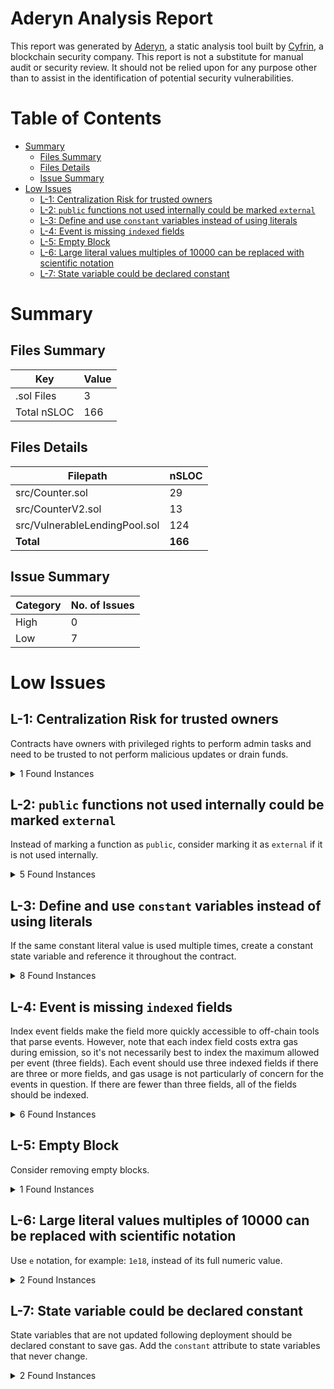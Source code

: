 # Aderyn Analysis Report

This report was generated by [Aderyn](https://github.com/Cyfrin/aderyn), a static analysis tool built by [Cyfrin](https://cyfrin.io), a blockchain security company. This report is not a substitute for manual audit or security review. It should not be relied upon for any purpose other than to assist in the identification of potential security vulnerabilities.
# Table of Contents

- [Summary](#summary)
  - [Files Summary](#files-summary)
  - [Files Details](#files-details)
  - [Issue Summary](#issue-summary)
- [Low Issues](#low-issues)
  - [L-1: Centralization Risk for trusted owners](#l-1-centralization-risk-for-trusted-owners)
  - [L-2: `public` functions not used internally could be marked `external`](#l-2-public-functions-not-used-internally-could-be-marked-external)
  - [L-3: Define and use `constant` variables instead of using literals](#l-3-define-and-use-constant-variables-instead-of-using-literals)
  - [L-4: Event is missing `indexed` fields](#l-4-event-is-missing-indexed-fields)
  - [L-5: Empty Block](#l-5-empty-block)
  - [L-6: Large literal values multiples of 10000 can be replaced with scientific notation](#l-6-large-literal-values-multiples-of-10000-can-be-replaced-with-scientific-notation)
  - [L-7: State variable could be declared constant](#l-7-state-variable-could-be-declared-constant)


# Summary

## Files Summary

| Key | Value |
| --- | --- |
| .sol Files | 3 |
| Total nSLOC | 166 |


## Files Details

| Filepath | nSLOC |
| --- | --- |
| src/Counter.sol | 29 |
| src/CounterV2.sol | 13 |
| src/VulnerableLendingPool.sol | 124 |
| **Total** | **166** |


## Issue Summary

| Category | No. of Issues |
| --- | --- |
| High | 0 |
| Low | 7 |


# Low Issues

## L-1: Centralization Risk for trusted owners

Contracts have owners with privileged rights to perform admin tasks and need to be trusted to not perform malicious updates or drain funds.

<details><summary>1 Found Instances</summary>


- Found in src/Counter.sol [Line: 40](../src/Counter.sol#L40)

	```solidity
	    ) internal override onlyOwner { }
	```

</details>



## L-2: `public` functions not used internally could be marked `external`

Instead of marking a function as `public`, consider marking it as `external` if it is not used internally.

<details><summary>5 Found Instances</summary>


- Found in src/Counter.sol [Line: 18](../src/Counter.sol#L18)

	```solidity
	    function initialize(
	```

- Found in src/Counter.sol [Line: 26](../src/Counter.sol#L26)

	```solidity
	    function increment() public {
	```

- Found in src/Counter.sol [Line: 34](../src/Counter.sol#L34)

	```solidity
	    function version() public pure virtual returns (string memory) {
	```

- Found in src/CounterV2.sol [Line: 9](../src/CounterV2.sol#L9)

	```solidity
	    function decrement() public {
	```

- Found in src/CounterV2.sol [Line: 16](../src/CounterV2.sol#L16)

	```solidity
	    function version() public pure override returns (string memory) {
	```

</details>



## L-3: Define and use `constant` variables instead of using literals

If the same constant literal value is used multiple times, create a constant state variable and reference it throughout the contract.

<details><summary>8 Found Instances</summary>


- Found in src/VulnerableLendingPool.sol [Line: 121](../src/VulnerableLendingPool.sol#L121)

	```solidity
	        uint256 requiredCollateral = (borrows[msg.sender] * collateralRatio) / 1e18;
	```

- Found in src/VulnerableLendingPool.sol [Line: 142](../src/VulnerableLendingPool.sol#L142)

	```solidity
	        uint256 requiredCollateral = (amount * collateralRatio) / 1e18;
	```

- Found in src/VulnerableLendingPool.sol [Line: 150](../src/VulnerableLendingPool.sol#L150)

	```solidity
	        if (collateral[msg.sender] < requiredCollateral + (borrows[msg.sender] * collateralRatio) / 1e18) {
	```

- Found in src/VulnerableLendingPool.sol [Line: 194](../src/VulnerableLendingPool.sol#L194)

	```solidity
	        uint256 interest = (borrows[user] * interestRatePerSecond) / (timeElapsed * 1e18);
	```

- Found in src/VulnerableLendingPool.sol [Line: 210](../src/VulnerableLendingPool.sol#L210)

	```solidity
	        uint256 requiredCollateral = (borrowWithInterest * collateralRatio) / 1e18;
	```

- Found in src/VulnerableLendingPool.sol [Line: 213](../src/VulnerableLendingPool.sol#L213)

	```solidity
	            return (collateral[user] * 1e18) / requiredCollateral;
	```

- Found in src/VulnerableLendingPool.sol [Line: 215](../src/VulnerableLendingPool.sol#L215)

	```solidity
	            return (collateral[user] * 1e18) / requiredCollateral;
	```

- Found in src/VulnerableLendingPool.sol [Line: 232](../src/VulnerableLendingPool.sol#L232)

	```solidity
	        uint256 interest = (borrows[user] * interestRatePerSecond) / (timeElapsed * 1e18);
	```

</details>



## L-4: Event is missing `indexed` fields

Index event fields make the field more quickly accessible to off-chain tools that parse events. However, note that each index field costs extra gas during emission, so it's not necessarily best to index the maximum allowed per event (three fields). Each event should use three indexed fields if there are three or more fields, and gas usage is not particularly of concern for the events in question. If there are fewer than three fields, all of the fields should be indexed.

<details><summary>6 Found Instances</summary>


- Found in src/VulnerableLendingPool.sol [Line: 32](../src/VulnerableLendingPool.sol#L32)

	```solidity
	    event Deposit(address indexed user, uint256 amount);
	```

- Found in src/VulnerableLendingPool.sol [Line: 33](../src/VulnerableLendingPool.sol#L33)

	```solidity
	    event Withdraw(address indexed user, uint256 amount);
	```

- Found in src/VulnerableLendingPool.sol [Line: 34](../src/VulnerableLendingPool.sol#L34)

	```solidity
	    event AddCollateral(address indexed user, uint256 amount);
	```

- Found in src/VulnerableLendingPool.sol [Line: 35](../src/VulnerableLendingPool.sol#L35)

	```solidity
	    event RemoveCollateral(address indexed user, uint256 amount);
	```

- Found in src/VulnerableLendingPool.sol [Line: 36](../src/VulnerableLendingPool.sol#L36)

	```solidity
	    event Borrow(address indexed user, uint256 amount);
	```

- Found in src/VulnerableLendingPool.sol [Line: 37](../src/VulnerableLendingPool.sol#L37)

	```solidity
	    event Repay(address indexed user, uint256 amount);
	```

</details>



## L-5: Empty Block

Consider removing empty blocks.

<details><summary>1 Found Instances</summary>


- Found in src/Counter.sol [Line: 38](../src/Counter.sol#L38)

	```solidity
	    function _authorizeUpgrade(
	```

</details>



## L-6: Large literal values multiples of 10000 can be replaced with scientific notation

Use `e` notation, for example: `1e18`, instead of its full numeric value.

<details><summary>2 Found Instances</summary>


- Found in src/VulnerableLendingPool.sol [Line: 25](../src/VulnerableLendingPool.sol#L25)

	```solidity
	    uint256 public interestRatePerSecond = 100000000000;
	```

- Found in src/VulnerableLendingPool.sol [Line: 146](../src/VulnerableLendingPool.sol#L146)

	```solidity
	        if (collateral[msg.sender] > 10000 && borrows[msg.sender] == 0) {
	```

</details>



## L-7: State variable could be declared constant

State variables that are not updated following deployment should be declared constant to save gas. Add the `constant` attribute to state variables that never change.

<details><summary>2 Found Instances</summary>


- Found in src/VulnerableLendingPool.sol [Line: 25](../src/VulnerableLendingPool.sol#L25)

	```solidity
	    uint256 public interestRatePerSecond = 100000000000;
	```

- Found in src/VulnerableLendingPool.sol [Line: 29](../src/VulnerableLendingPool.sol#L29)

	```solidity
	    uint256 public collateralRatio = 1.5 * 1e18;
	```

</details>



